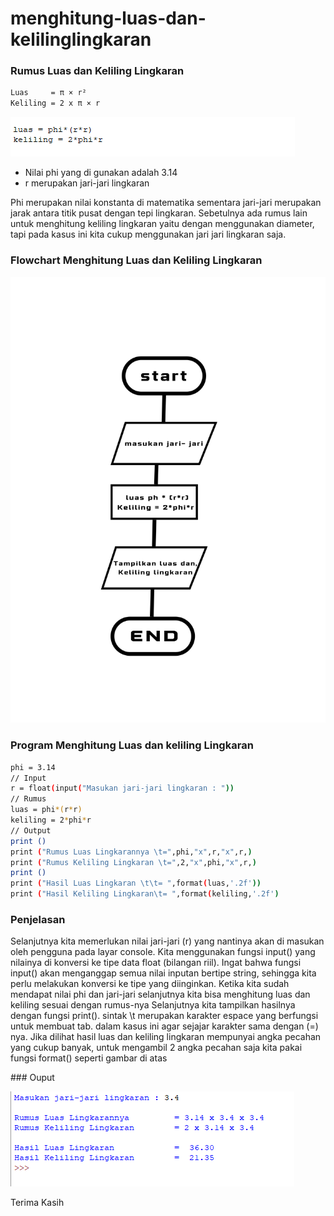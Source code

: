 # menghitung-luas-dan-kelilinglingkaran


### Rumus Luas dan Keliling Lingkaran

```bash
Luas     = π × r²
Keliling = 2 x π × r
```
![3](ss/3.png)

- Nilai phi yang di gunakan adalah 3.14
- r merupakan jari-jari lingkaran</p>

<p>Phi merupakan nilai konstanta di matematika sementara jari-jari merupakan jarak antara titik pusat dengan tepi lingkaran. Sebetulnya ada rumus lain untuk menghitung keliling lingkaran yaitu dengan menggunakan diameter, tapi pada kasus ini kita cukup menggunakan jari jari lingkaran saja.</p>

### Flowchart Menghitung Luas dan Keliling Lingkaran

![1](ss/1.png)

### Program Menghitung Luas dan keliling Lingkaran

```bash
phi = 3.14
// Input
r = float(input("Masukan jari-jari lingkaran : "))
// Rumus
luas = phi*(r*r)
keliling = 2*phi*r
// Output
print ()
print ("Rumus Luas Lingkarannya \t=",phi,"x",r,"x",r,)
print ("Rumus Keliling Lingkaran \t=",2,"x",phi,"x",r,)
print ()
print ("Hasil Luas Lingkaran \t\t= ",format(luas,'.2f'))
print ("Hasil Keliling Lingkaran\t= ",format(keliling,'.2f')
```
### Penjelasan
<p>Selanjutnya kita memerlukan nilai jari-jari (r) yang nantinya akan di masukan oleh pengguna pada layar console. Kita menggunakan fungsi input() yang nilainya di konversi ke tipe data float (bilangan riil). Ingat bahwa fungsi input() akan menganggap semua nilai inputan bertipe string, sehingga kita perlu melakukan konversi ke tipe yang diinginkan.
Ketika kita sudah mendapat nilai phi dan jari-jari selanjutnya kita bisa menghitung luas dan keliling sesuai dengan rumus-nya
Selanjutnya kita tampilkan hasilnya dengan fungsi print(). sintak \t merupakan karakter espace yang berfungsi untuk membuat tab. dalam kasus ini agar sejajar karakter sama dengan (=) nya.
Jika dilihat hasil luas dan keliling lingkaran mempunyai angka pecahan yang cukup banyak, untuk mengambil 2 angka pecahan saja kita pakai fungsi format() seperti gambar di atas</p>
### Ouput
 
 ![2](ss/2.png)


Terima Kasih
